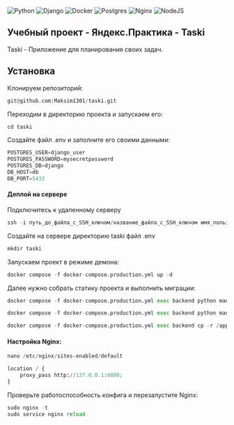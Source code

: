 ![Python](https://img.shields.io/badge/python-3670A0?style=for-the-badge&logo=python&logoColor=ffdd54) ![Django](https://img.shields.io/badge/django-%23092E20.svg?style=for-the-badge&logo=django&logoColor=white) ![Docker](https://img.shields.io/badge/docker-%230db7ed.svg?style=for-the-badge&logo=docker&logoColor=white) ![Postgres](https://img.shields.io/badge/postgres-%23316192.svg?style=for-the-badge&logo=postgresql&logoColor=white) ![Nginx](https://img.shields.io/badge/nginx-%23009639.svg?style=for-the-badge&logo=nginx&logoColor=white) ![NodeJS](https://img.shields.io/badge/node.js-6DA55F?style=for-the-badge&logo=node.js&logoColor=white)

## Учебный проект - Яндекс.Практика - Taski
Taski - Приложение для планирования своих задач.

## **Установка**
Клонируем репозиторий:
```python
git@github.com:Maksim1301/taski.git
```
Переходим в директорию проекта и запускаем его:
```python
cd taski
```
Создайте файл .env и заполните его своими данными:
```python
POSTGRES_USER=django_user
POSTGRES_PASSWORD=mysecretpassword
POSTGRES_DB=django
DB_HOST=db
DB_PORT=5432
```
#### Деплой на сервере
Подключитесь к удаленному серверу

```python
ssh -i путь_до_файла_с_SSH_ключом/название_файла_с_SSH_ключом имя_пользователя@ip_адрес_сервера 
```
Создайте на сервере директорию taski файл .env 

```python
mkdir taski
```

Запускаем проект в режиме демона:
```python
docker compose -f docker-compose.production.yml up -d
```
Далее нужно собрать статику проекта и выполнить миграции:
```python
docker compose -f docker-compose.production.yml exec backend python manage.py migrate

docker compose -f docker-compose.production.yml exec backend python manage.py collectstatic

docker compose -f docker-compose.production.yml exec backend cp -r /app/collected_static/. /backend_static/static/
```
#### Настройка Nginx:
```python
nano /etc/nginx/sites-enabled/default
```
```python
location / {
    proxy_pass http://127.0.0.1:8000;
}
```
Проверьте работоспособность конфига и перезапустите Nginx:

```python
sudo nginx -t 
sudo service nginx reload
```